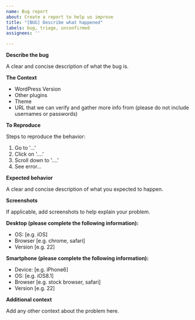 ```yaml
---
name: Bug report
about: Create a report to help us improve
title: "[BUG] Describe what happened"
labels: bug, triage, unconfirmed
assignees: ''

---
```


**Describe the bug**

A clear and concise description of what the bug is.

**The Context**

* WordPress Version
* Other plugins
* Theme
* URL that we can verify and gather more info from (please do not include usernames or passwords)

**To Reproduce**

Steps to reproduce the behavior:
1. Go to '...'
2. Click on '....'
3. Scroll down to '....'
4. See error...

**Expected behavior**

A clear and concise description of what you expected to happen.

**Screenshots**

If applicable, add screenshots to help explain your problem.

**Desktop (please complete the following information):**

 - OS: [e.g. iOS]
 - Browser [e.g. chrome, safari]
 - Version [e.g. 22]

**Smartphone (please complete the following information):**

 - Device: [e.g. iPhone6]
 - OS: [e.g. iOS8.1]
 - Browser [e.g. stock browser, safari]
 - Version [e.g. 22]

**Additional context**

Add any other context about the problem here.
